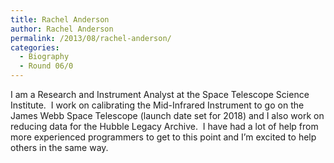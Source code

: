 ```yaml
---
title: Rachel Anderson
author: Rachel Anderson
permalink: /2013/08/rachel-anderson/
categories:
  - Biography
  - Round 06/0
---
```

I am a Research and Instrument Analyst at the Space Telescope Science Institute.  I work on calibrating the Mid-Infrared Instrument to go on the James Webb Space Telescope (launch date set for 2018) and I also work on reducing data for the Hubble Legacy Archive.  I have had a lot of help from more experienced programmers to get to this point and I&#8217;m excited to help others in the same way.
